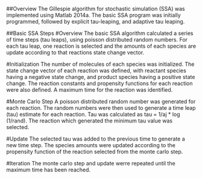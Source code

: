 ##Overview
The Gillespie algorithm for stochastic simulation (SSA) was implemented using Matlab 2014a. The basic SSA program was initially
programmed, followed by explicit tau-leaping, and adaptive tau leaping. 

##Basic SSA Steps
#Overview
The basic SSA algorithm calculated a series of time steps (tau leaps), using poisson distributed random numbers. For each tau leap, one reaction is selected and the amounts of each species are update according to that reactions state change vector. 

#Initialization
The number of molecules of each species was initialized. The state change vector of each reaction was defined, with reactant species having a negative state change, and product species having a positive state change. The reaction constants and propensity functions for each reaction were also defined. A maximum time for the reaction was identified. 

#Monte Carlo Step
A poisson distributed random number was generated for each reaction. The random numbers were then used to generate a time leap (tau) estimate for each reaction. Tau was calculated as tau = 1/aj * log (1/rand). The reaction which generated the minimum tau value was selected. 

#Update
The selected tau was added to the previous time to generate a new time step. The species amounts were updated according to the propensity function of the reaction selected from the monte carlo step.

#Iteration
The monte carlo step and update werre repeated until the maximum time has been reached. 

